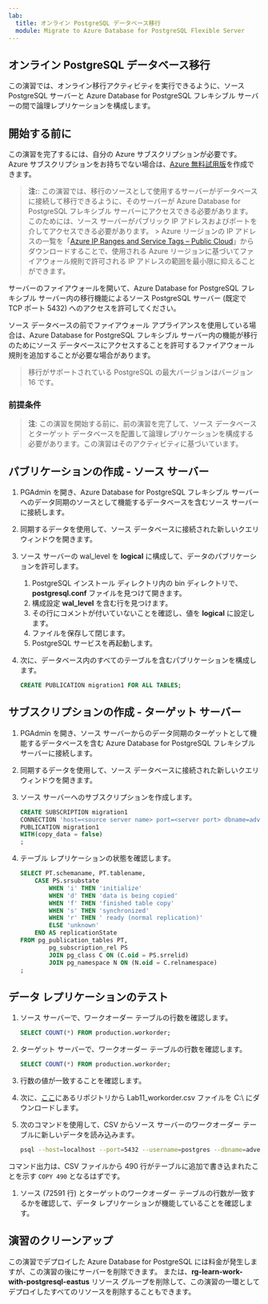 ```yaml
---
lab:
  title: オンライン PostgreSQL データベース移行
  module: Migrate to Azure Database for PostgreSQL Flexible Server
---
```


## オンライン PostgreSQL データベース移行

この演習では、オンライン移行アクティビティを実行できるように、ソース PostgreSQL サーバーと Azure Database for PostgreSQL フレキシブル サーバーの間で論理レプリケーションを構成します。

## 開始する前に

この演習を完了するには、自分の Azure サブスクリプションが必要です。 Azure サブスクリプションをお持ちでない場合は、[Azure 無料試用版](https://azure.microsoft.com/free)を作成できます。

> **注:**: この演習では、移行のソースとして使用するサーバーがデータベースに接続して移行できるように、そのサーバーが Azure Database for PostgreSQL フレキシブル サーバーにアクセスできる必要があります。 このためには、ソース サーバーがパブリック IP アドレスおよびポートを介してアクセスできる必要があります。 > Azure リージョンの IP アドレスの一覧を「[Azure IP Ranges and Service Tags – Public Cloud](https://www.microsoft.com/en-gb/download/details.aspx?id=56519)」からダウンロードすることで、使用される Azure リージョンに基づいてファイアウォール規則で許可される IP アドレスの範囲を最小限に抑えることができます。

サーバーのファイアウォールを開いて、Azure Database for PostgreSQL フレキシブル サーバー内の移行機能によるソース PostgreSQL サーバー (既定で TCP ポート 5432) へのアクセスを許可してください。
>
ソース データベースの前でファイアウォール アプライアンスを使用している場合は、Azure Database for PostgreSQL フレキシブル サーバー内の機能が移行のためにソース データベースにアクセスすることを許可するファイアウォール規則を追加することが必要な場合があります。
>
> 移行がサポートされている PostgreSQL の最大バージョンはバージョン 16 です。

### 前提条件

> **注**: この演習を開始する前に、前の演習を完了して、ソース データベースとターゲット データベースを配置して論理レプリケーションを構成する必要があります。この演習はそのアクティビティに基づいています。

## パブリケーションの作成 - ソース サーバー

1. PGAdmin を開き、Azure Database for PostgreSQL フレキシブル サーバーへのデータ同期のソースとして機能するデータベースを含むソース サーバーに接続します。
1. 同期するデータを使用して、ソース データベースに接続された新しいクエリ ウィンドウを開きます。
1. ソース サーバーの wal_level を **logical** に構成して、データのパブリケーションを許可します。
    1. PostgreSQL インストール ディレクトリ内の bin ディレクトリで、**postgresql.conf** ファイルを見つけて開きます。
    1. 構成設定 **wal_level** を含む行を見つけます。
    1. その行にコメントが付いていないことを確認し、値を **logical** に設定します。
    1. ファイルを保存して閉じます。
    1. PostgreSQL サービスを再起動します。
1. 次に、データベース内のすべてのテーブルを含むパブリケーションを構成します。

    ```SQL
    CREATE PUBLICATION migration1 FOR ALL TABLES;
    ```

## サブスクリプションの作成 - ターゲット サーバー

1. PGAdmin を開き、ソース サーバーからのデータ同期のターゲットとして機能するデータベースを含む Azure Database for PostgreSQL フレキシブル サーバーに接続します。
1. 同期するデータを使用して、ソース データベースに接続された新しいクエリ ウィンドウを開きます。
1. ソース サーバーへのサブスクリプションを作成します。

    ```sql
    CREATE SUBSCRIPTION migration1
    CONNECTION 'host=<source server name> port=<server port> dbname=adventureworks application_name=migration1 user=<username> password=<password>'
    PUBLICATION migration1
    WITH(copy_data = false)
    ;    
    ```

1. テーブル レプリケーションの状態を確認します。

    ```SQL
    SELECT PT.schemaname, PT.tablename,
        CASE PS.srsubstate
            WHEN 'i' THEN 'initialize'
            WHEN 'd' THEN 'data is being copied'
            WHEN 'f' THEN 'finished table copy'
            WHEN 's' THEN 'synchronized'
            WHEN 'r' THEN ' ready (normal replication)'
            ELSE 'unknown'
        END AS replicationState
    FROM pg_publication_tables PT,
            pg_subscription_rel PS
            JOIN pg_class C ON (C.oid = PS.srrelid)
            JOIN pg_namespace N ON (N.oid = C.relnamespace)
    ;
    ```

## データ レプリケーションのテスト

1. ソース サーバーで、ワークオーダー テーブルの行数を確認します。

    ```SQL
    SELECT COUNT(*) FROM production.workorder;
    ```

1. ターゲット サーバーで、ワークオーダー テーブルの行数を確認します。

    ```SQL
    SELECT COUNT(*) FROM production.workorder;
    ```

1. 行数の値が一致することを確認します。
1. 次に、[ここ](https://github.com/MicrosoftLearning/mslearn-postgresql/tree/main/Allfiles/Labs/11)にあるリポジトリから Lab11_workorder.csv ファイルを C:\ にダウンロードします。
1. 次のコマンドを使用して、CSV からソース サーバーのワークオーダー テーブルに新しいデータを読み込みます。

    ```Bash
    psql --host=localhost --port=5432 --username=postgres --dbname=adventureworks --command="\COPY production.workorder FROM 'C:\Lab11_workorder.csv' CSV HEADER"
    ```

コマンド出力は、CSV ファイルから 490 行がテーブルに追加で書き込まれたことを示す `COPY 490` となるはずです。

1. ソース (72591 行) とターゲットのワークオーダー テーブルの行数が一致するかを確認して、データ レプリケーションが機能していることを確認します。

## 演習のクリーンアップ

この演習でデプロイした Azure Database for PostgreSQL には料金が発生しますが、この演習の後にサーバーを削除できます。 または、**rg-learn-work-with-postgresql-eastus** リソース グループを削除して、この演習の一環としてデプロイしたすべてのリソースを削除することもできます。
